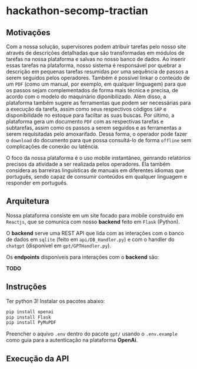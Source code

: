 # hackathon-secomp-tractian

## Motivações

Com a nossa solução, supervisores podem atribuir tarefas pelo nosso site através de descrições detalhadas que são transformadas em módulos de tarefas na nossa plataforma e salvas no nosso banco de dados. Ao inserir essas tarefas na plataforma, nosso sistema é responsável por quebrar a descrição em pequenas tarefas resumidas por uma sequência de passos a serem seguidos pelos operadores. Também é possível linkar o conteúdo de um `PDF` (como um manual, por exemplo, em qualquer linguagem) para que os passos sejam complementados de forma mais técnica e precisa, de acordo com o modelo do maquinário diponibilizado. Além disso, a plataforma também sugere as ferramentas que podem ser necessárias para a execução da tarefa, assim como seus respectivos códigos `SAP` e disponibilidade no estoque para faciltar as suas buscas. Por último, a plataforma gera um documento `PDF` com as respectivas tarefas e subtarefas, assim como os passos a serem seguidos e as ferramentas a serem requisitadas pelo amoxarifado. Dessa forma, o operador pode fazer o `download` do documento para que possa consultá-lo de forma `offline` sem complicações de conexão ou latência.

O foco da nossa plataforma é o uso mobile instantâneo, genrando relatórios precisos da atividade a ser realizada pelos operadores. Ela também considera as barreiras linguísticas de manuais em diferentes idiomas que português, sendo capaz de consumir conteúdos em qualquer linguagem e responder em português.

## Arquitetura

Nossa plataforma consiste em um site focado para mobile construído em `Reactjs`, que se comunica com nosso __backend__ feito em `Flask` (Python).

O __backend__ serve uma REST API que lida com as interações com o banco de dados em `sqlite` (feito em `api/DB_Handler.py`) e com o handler do `chatgpt` (disponível em `gpt/GPTHandler.py`).

Os __endpoints__ disponíveis para interações com o __backend__ são:

**TODO**

## Instruções

Ter python 3!
Instalar os pacotes abaixo:

```bash
pip install openai
pip install Flask
pip install PyMuPDF
```

Preencher o aquivo `.env` dentro do pacote `gpt/` usando o `.env.example` como guia para a autenticação na plataforma **OpenAi**.

## Execução da API
